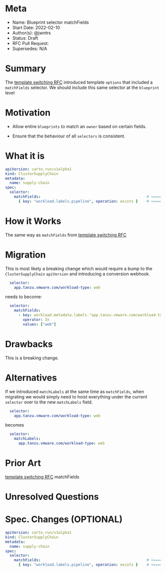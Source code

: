 # Meta
[meta]: #meta
- Name: Blueprint selector matchFields
- Start Date: 2022-02-10
- Author(s): @jwntrs
- Status: Draft
- RFC Pull Request:
- Supersedes: N/A

# Summary
[summary]: #summary

The [template switching RFC](https://github.com/vmware-tanzu/cartographer/pull/75) introduced template `options` that included a `matchFields` selector. We should include this same selector at the `blueprint` level

# Motivation
[motivation]: #motivation

- Allow entire `blueprints` to match an `owner` based on certain fields.

- Ensure that the behaviour of all `selectors` is consistent.

# What it is
[what-it-is]: #what-it-is

```yaml
apiVersion: carto.run/v1alpha1
kind: ClusterSupplyChain
metadata:
  name: supply-chain
spec:
  selector:
    matchFields:                                                # <=========== add this
      { key: "workload.labels.pipeline", operation: exists }    # <=========== 
```

# How it Works
[how-it-works]: #how-it-works

The same way as `matchFields` from [template switching RFC](https://github.com/vmware-tanzu/cartographer/pull/75)

# Migration
[migration]: #migration

This is most likely a breaking change which would require a bump to the `ClusterSupplyChain` `apiVersion` and introducing a conversion webhook.

```yaml
  selector:
    app.tanzu.vmware.com/workload-type: web
```

needs to become:

```yaml
  selector:
    matchFields:
      - key: workload.metadata.labels."app.tanzu.vmware.com/workload-type"
        operator: In
        values: ["web"]
```


# Drawbacks
[drawbacks]: #drawbacks

This is a breaking change.

# Alternatives
[alternatives]: #alternatives

If we introduced `matchLabels` at the same time as `matchFields`, when migrating we would simply need to hoist everything under the current `selector` over to the new `matchLabels` field.

```yaml
  selector:
    app.tanzu.vmware.com/workload-type: web
```

becomes

```yaml
  selector:
    matchLabels:
      app.tanzu.vmware.com/workload-type: web
```


# Prior Art
[prior-art]: #prior-art

[template switching RFC](https://github.com/vmware-tanzu/cartographer/pull/75) matchFields

# Unresolved Questions
[unresolved-questions]: #unresolved-questions

# Spec. Changes (OPTIONAL)
[spec-changes]: #spec-changes

```yaml
apiVersion: carto.run/v1alpha1
kind: ClusterSupplyChain
metadata:
  name: supply-chain
spec:
  selector:
    matchFields:                                                # <=========== add this
      { key: "workload.labels.pipeline", operation: exists }    # <=========== 
```
